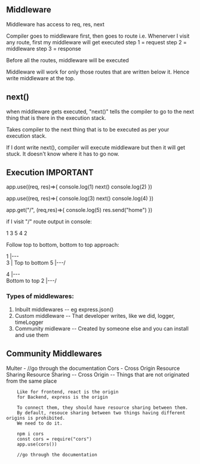 ## Middleware
Middleware has access to req, res, next

Compiler goes to middleware first, then goes to route
i.e. Whenerver I visit any route, first my middleware will get executed
step 1 = request
step 2 = middleware
step 3 = response

Before all the routes, middleware will be executed

Middleware will work for only those routes that are written below it.
Hence write middleware at the top.

## next()
when middleware gets executed, "next()" tells the compiler to go to the next thing that is there in the execution stack.

Takes compiler to the next thing that is to be executed as per your execution stack.

If I dont write next(), compiler will execute middleware but then it will get stuck. It doesn't know where it has to go now.

## Execution   IMPORTANT

app.use((req, res)=>{
    console.log(1)
    next()
    console.log(2)
})

app.use((req, res)=>{
    console.log(3)
    next()
    console.log(4)
})

app.get("/", (req,res)=>{
    console.log(5)
    res.send("home")
})

if I visit "/" route
output in console:

1
3
5
4
2


Follow top to bottom, bottom to top approach:

1 |---\
3 |   Top to bottom
5 |---/

4 |---\
        Bottom to top
2 |---/


### Types of middlewares:
 1. Inbuilt middlewares -- eg express.json()
 2. Custom middleware  -- That developer writes, like we did, logger, timeLogger 
 3. Community midleware -- Created by someone else and you can install and use them

## Community Middlewares
 Multer -  //go through the documentation
 Cors - Cross Origin Resource Sharing
        Resource Sharing -- 
        Cross Origin -- Things that are not originated from the same place

        Like for frontend, react is the origin
        for Backend, express is the origin

        To connect them, they should have resource sharing between them.
        By default, resouce sharing between two things having different origins is prohibited.
        We need to do it.

        npm i cors
        const cors = require("cors")
        app.use(cors())

        //go through the documentation


